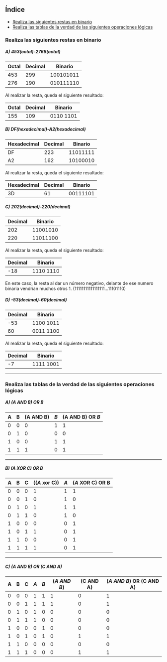 ## Índice

- [Realiza las siguientes restas en binario](#realiza-las-siguientes-restas-en-binario)
- [Realiza las tablas de la verdad de las siguientes operaciones lógicas](#realiza-las-tablas-de-la-verdad-de-las-siguientes-operaciones-lógicas)

### Realiza las siguientes restas en binario

##### A) 453(octal)-2768(octal)

| Octal | Decimal | Binario   |
| ----- | ------- | --------- |
| 453   | 299     | 100101011 |
| 276   | 190     | 010111110 |

Al realizar la resta, queda el siguiente resultado:

| Octal | Decimal | Binario   |
| ----- | ------- | --------- |
| 155   | 109     | 0110 1101 |

##### B) DF(hexadecimal)-A2(hexadecimal)

| Hexadecimal | Decimal | Binario  |
| ----------- | ------- | -------- |
| DF          | 223     | 11011111 |
| A2          | 162     | 10100010 |

Al realizar la resta, queda el siguiente resultado:

| Hexadecimal | Decimal | Binario  |
| ----------- | ------- | -------- |
| 3D          | 61      | 00111101 |

##### C) 202(decimal)-220(decimal)

| Decimal | Binario  |
| ------- | -------- |
| 202     | 11001010 |
| 220     | 11011100 |

Al realizar la resta, queda el siguiente resultado:

| Decimal | Binario   |
| ------- | --------- |
| -18     | 1110 1110 |

En este caso, la resta al dar un número negativo, delante de ese numero binaria vendrían muchos otros 1. (11111111111111111...11101110)

##### D) -53(decimal)-60(decimal) 

| Decimal | Binario   |
| ------- | --------- |
| -53     | 1100 1011 |
| 60      | 0011 1100 |

Al realizar la resta, queda el siguiente resultado:

| Decimal | Binario   |
| ------- | --------- |
| -7      | 1111 1001 |


---

### Realiza las tablas de la verdad de las siguientes operaciones lógicas

##### A) (A AND B) OR *B*

| A   | B   | (A AND B) | *B* | (A AND B) OR *B* |
| --- | --- | --------- | --- | ---------------- |
| 0   | 0   | 0         | 1   | 1                |
| 0   | 1   | 0         | 0   | 0                |
| 1   | 0   | 0         | 1   | 1                |
| 1   | 1   | 1         | 0   | 1                |

---
##### B) (*A* XOR C) OR B

| A   | B   | C   | ((*A* xor C)) | *A* | (*A* XOR C) OR B |
| --- | --- | --- | ------------- | --- | ---------------- |
| 0   | 0   | 0   | 1             | 1   | 1                |
| 0   | 0   | 1   | 0             | 1   | 0                |
| 0   | 1   | 0   | 1             | 1   | 1                |
| 0   | 1   | 1   | 0             | 1   | 0                |
| 1   | 0   | 0   | 0             | 0   | 1                |
| 1   | 0   | 1   | 1             | 0   | 1                |
| 1   | 1   | 0   | 0             | 0   | 1                |
| 1   | 1   | 1   | 1             | 0   | 1                |

---

##### C) (*A AND B*) OR (C AND A)


| A   | B   | C   | *A* | *B* | (*A AND B*) | (C AND A) | (*A AND B*) OR (C AND A) |
| --- | --- | --- | --- | --- | ----------- | --------- | ------------------------ |
| 0   | 0   | 0   | 1   | 1   | 1           | 0         | 1                        |
| 0   | 0   | 1   | 1   | 1   | 1           | 0         | 1                        |
| 0   | 1   | 0   | 1   | 0   | 0           | 0         | 0                        |
| 0   | 1   | 1   | 1   | 0   | 0           | 0         | 0                        |
| 1   | 0   | 0   | 0   | 1   | 0           | 0         | 0                        |
| 1   | 0   | 1   | 0   | 1   | 0           | 1         | 1                        |
| 1   | 1   | 0   | 0   | 0   | 0           | 0         | 0                        |
| 1   | 1   | 1   | 0   | 0   | 0           | 1         | 1                        |





